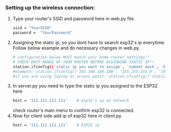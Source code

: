 ### Setting up the wireless connection:
1. Type your router's SSID and password here in web.py file.
    ```sh
    ssid = "YourSSID"
    password =  "YourPassword"
    ```
2. Assigning the static ip, so you dont have to search esp32's ip everytime. Follow below example and do necessary changes in web.py.
    ```sh
    # configuration below MUST match your home router settings!!
    # CHECK DHCP RANGE OF YOUR ROUTER BEFORE ASSIGNING STATIC IP!!
    station.ifconfig(('static ip you want to assign', 'subnet mask', 'host ip', 'dns server')) 
    #example: station.ifconfig(('192.168.180.180', '255.255.255.9', '192.168.180.1', '8.8.8.8'))
    #if you are using laptop as access point: station.ifconfig(('static ip you want to assign', 'subnet mask', 'host ip', 'host ip'))
    ```
3. In server.py you need to type the static ip you assigned to the ESP32 here
   ```sh
   host = '111.111.111.111'    # esp32's ip on network
   ```
   check router's main menu to confirm esp32 is connected.
4. Now for client side add ip of esp32 here in client.py.
    ```sh
    host = '111.111.111.111'    # ESP32 ip
    ```
